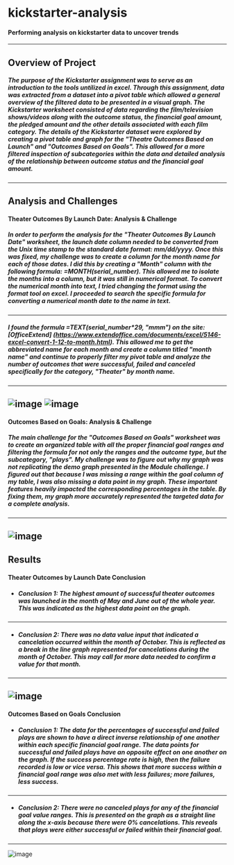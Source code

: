 # kickstarter-analysis
#### Performing analysis on kickstarter data to uncover trends
---
## Overview of Project 
##### The purpose of the Kickstarter assignment was to serve as an introduction to the tools untilized in excel. Through this assignment, data was extracted from a dataset into a pivot table which allowed a general overview of the filtered data to be presented in a visual graph. The Kickstarter worksheet consisted of data regarding the film/television shows/videos along with the outcome status, the financial goal amount, the pledged amount and the other details associated with each film category. The details of the Kickstarter dataset were explored by creating a pivot table and graph for the "Theatre Outcomes Based on Launch" and "Outcomes Based on Goals". This allowed for a more filtered inspection of subcategories within the data and detailed analysis of the relationship between outcome status and the financial goal amount.
---
## Analysis and Challenges
#### Theater Outcomes By Launch Date: Analysis & Challenge 
##### In order to perform the analysis for the "Theater Outcomes By Launch Date" worksheet, the launch date column needed to be converted from the Unix time stamp to the standard date format: mm/dd/yyyy. Once this was fixed, my challenge was to create a column for the month name for each of those dates. I did this by creating a "Month" column with the following formula: =MONTH(serial_number). This allowed me to isolate the months into a column, but it was still in numerical format. To convert the numerical month into text, I tried changing the format using the format tool on excel. I proceeded to search the specific formula for converting a numerical month date to the name in text. 
---
##### I found the formula =TEXT(serial_number*29, "mmm") on the site: [OfficeExtend] (https://www.extendoffice.com/documents/excel/5146-excel-convert-1-12-to-month.html). This allowed me to get the abbreviated name for each month and create a column titled "month name" and continue to properly filter my pivot table and analyze the number of outcomes that were successful, failed and canceled specifically for the category, "Theater" by month name.
---
![image](https://user-images.githubusercontent.com/105329532/177216255-bbb92d07-f701-443f-a8ae-54dd0ee1b4cd.png)
![image](https://user-images.githubusercontent.com/105329532/177216299-180d5cfa-63fa-446a-b143-2bba4cbb9b58.png)
---
#### Outcomes Based on Goals: Analysis & Challenge
##### The main challenge for the "Outcomes Based on Goals" worksheet was to create an organized table with all the proper financial goal ranges and filtering the formula for not only the ranges and the outcome type, but the subcategory, "plays". My challenge was to figure out why my graph was not replicating the demo graph presented in the Module challenge. I figured out that because I was missing a range within the goal column of my table, I was also missing a data point in my graph. These important features heavily impacted the corresponding percentages in the table. By fixing them, my graph more accurately represented the targeted data for a complete analysis.
---
![image](https://user-images.githubusercontent.com/105329532/177216335-68605231-8bb0-46f4-bf7d-aad2d2d9755e.png)
---
## Results
#### Theater Outcomes by Launch Date Conclusion
* ##### Conclusion 1: The highest amount of successful theater outcomes was launched in the month of May and June out of the whole year. This was indicated as the highest data point on the graph. 
---
* ##### Conclusion 2: There was no data value input that indicated a cancelation occurred within the month of October. This is reflected as a break in the line graph represented for cancelations during the month of October. This may call for more data needed to confirm a value for that month. 
---
![image](https://user-images.githubusercontent.com/105329532/177216654-f46a1274-6f29-4bc2-a6cf-b25be015c5e4.png)
---
#### Outcomes Based on Goals Conclusion
* ##### Conclusion 1: The data for the percentages of successful and failed plays are shown to have a direct inverse relationship of one another within each specific financial goal range. The data points for successful and failed plays have an opposite effect on one another on the graph. If the success percentage rate is high, then the failure recorded is low or vice versa. This shows that more success within a financial goal range was also met with less failures; more failures, less success. 
---
* ##### Conclusion 2: There were no canceled plays for any of the financial goal value ranges. This is presented on the graph as a straight line along the x-axis because there were 0% cancelations. This reveals that plays were either successful or failed within their financial goal.
---
![image](https://user-images.githubusercontent.com/105329532/177216469-9d2249dc-15ff-4c38-aa8c-4c2790402141.png)
